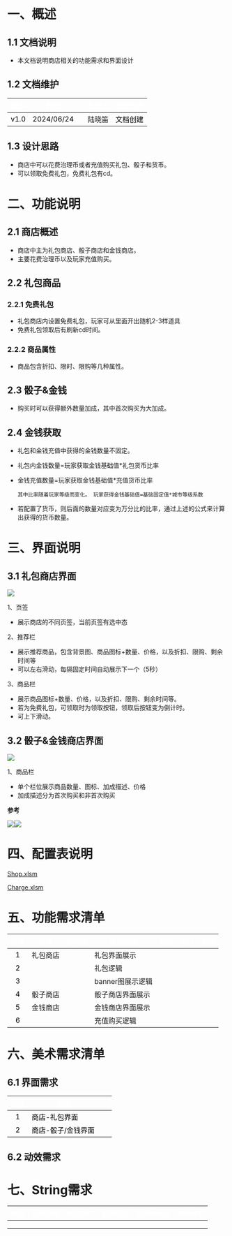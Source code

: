 # 一、概述
## 1.1 文档说明
+ 本文档说明商店相关的功能需求和界面设计

## 1.2 文档维护
| <font style="color:white;">版本</font> | <font style="color:white;">时间</font> | | <font style="color:white;">负责人</font> | <font style="color:white;">修改内容</font> |
| :---: | :---: | --- | :---: | :--- |
| <font style="color:black;">v1.0</font> | <font style="color:black;">2024/06/24</font> | | 陆晓笛 | <font style="color:black;">文档创建</font> |


## 1.3 设计思路
+ 商店中可以花费治理币或者充值购买礼包、骰子和货币。
+ 可以领取免费礼包，免费礼包有cd。

# 二、功能说明
## 2.1 商店概述
+ 商店中主为礼包商店、骰子商店和金钱商店。
+ 主要花费治理币以及玩家充值购买。

## 2.2 礼包商品
### 2.2.1 免费礼包
+ 礼包商店内设置免费礼包，玩家可从里面开出随机2-3样道具
+ 免费礼包领取后有刷新cd时间。

### 2.2.2 商品属性
+ 商品包含折扣、限时、限购等几种属性。

## 2.3 骰子&金钱
+ 购买时可以获得额外数量加成，其中首次购买为大加成。

## 2.4 金钱获取
+ 礼包和金钱充值中获得的金钱数量不固定。
+ 礼包内金钱数量=玩家获取金钱基础值*礼包货币比率
+ 金钱充值数量=玩家获取金钱基础值*充值货币比率

      其中比率随着玩家等级而变化。 玩家获得金钱基础值=基础固定值*城市等级系数

+ 若配置了货币，则后面的数量对应变为万分比的比率，通过上述的公式来计算出获得的货币数量。

# 三、界面说明
## 3.1 礼包商店界面
![](https://cdn.nlark.com/yuque/0/2024/png/43554293/1719543632358-ce44027f-7b70-46e3-b7f9-c5d08c334191.png)

1、页签

+ 展示商店的不同页签，当前页签有选中态

2、推荐栏

+ 展示推荐商品，包含背景图、商品图标+数量、价格，以及折扣、限购、剩余时间等
+ 可以左右滑动，每隔固定时间自动展示下一个（5秒）

3、商品栏

+ 展示商品图标+数量、价格，以及折扣、限购、剩余时间等。
+ 若为免费礼包，可领取时为领取按钮，领取后按钮变为倒计时。
+ 可上下滑动。

## 3.2 骰子&金钱商店界面
![](https://cdn.nlark.com/yuque/0/2024/png/43554293/1719543995144-972c87ae-2002-4230-9993-1ec67e963fef.png)

1、商品栏

+ 单个栏位展示商品数量、图标、加成描述、价格
+ 加成描述分为首次购买和非首次购买

**参考**

![](https://cdn.nlark.com/yuque/0/2024/jpeg/43554293/1728973216161-8cc734b7-7a3d-4bc0-97f0-4bce9b5e8573.jpeg)![](https://cdn.nlark.com/yuque/0/2024/jpeg/43554293/1728973280675-846e8b3d-5751-4a14-bfb4-6dc909c969a4.jpeg)



# 四、配置表说明
[Shop.xlsm](https://snh48group.yuque.com/attachments/yuque/0/2024/xlsm/43554293/1721041261111-dacb53bd-37f0-4cfe-9b14-caa350958541.xlsm)

[Charge.xlsm](https://snh48group.yuque.com/attachments/yuque/0/2024/xlsm/43554293/1719557094340-3b9a0174-c591-48f5-b147-613075fd22e4.xlsm)

# 五、功能需求清单
| **<font style="color:white;">序号</font>** | **<font style="color:white;">分类</font>** | **<font style="color:white;">优先级</font>** | **<font style="color:white;">需求描述</font>** | **<font style="color:white;">自检</font>** | **<font style="color:white;">确认</font>** | **<font style="color:white;">备注</font>** |
| :---: | --- | --- | --- | --- | :---: | :---: |
| <font style="color:black;">1</font> | 礼包商店 |  | 礼包界面展示 | <font style="color:black;"></font> | <font style="color:black;"></font> | |
| <font style="color:black;">2</font> |  |  | 礼包逻辑 | <font style="color:black;"></font> | <font style="color:black;"></font> | |
| <font style="color:black;">3</font> |  |  | banner图展示逻辑 | <font style="color:black;"></font> | <font style="color:black;"></font> | |
| <font style="color:black;">4</font> | 骰子商店 |  | 骰子商店界面展示 | | | |
| <font style="color:black;">5</font> | 金钱商店 |  | 金钱商店界面展示 |  | | |
| <font style="color:black;">6</font> |  |  | 充值购买逻辑 |  | | |


# 六、美术需求清单
## 6.1 界面需求
| **<font style="color:white;">编号</font>** | **<font style="color:white;">界面</font>** | | |
| :---: | --- | --- | --- |
| <font style="color:black;">1</font> | <font style="color:black;">商店-礼包界面</font> | | |
| <font style="color:black;">2</font> | <font style="color:black;">商店-骰子/金钱界面</font> | | |


## 6.2 动效需求
# 七、String需求
| **<font style="color:white;">类别</font>** | **<font style="color:white;">目标操作</font>** | **<font style="color:white;">触发条件</font>** | **<font style="color:white;">提示形式</font>** | **<font style="color:white;">提示string</font>** | **<font style="color:white;">stringID</font>** |
| --- | --- | --- | --- | --- | :---: |
|  |  |  |  |  | |
| <font style="color:black;"></font> |  |  |  |  | |
| <font style="color:black;"></font> |  |  |  |  | |


